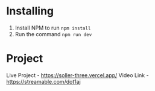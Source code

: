 Installing
===============
1. Install NPM to run `npm install`
2. Run the command `npm run dev`

Project
===============
Live Project - https://soller-three.vercel.app/
Video Link - https://streamable.com/dot1aj
